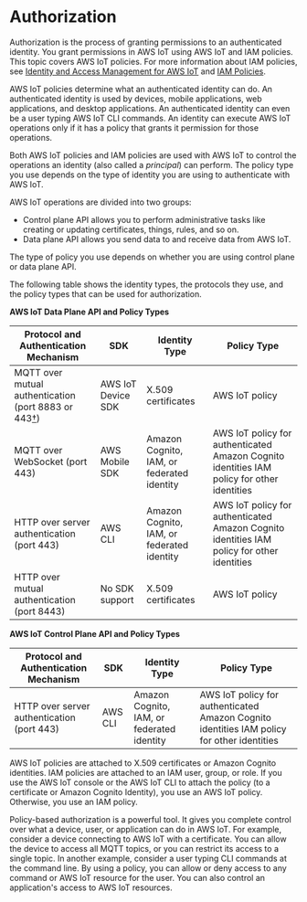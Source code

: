 # Authorization<a name="iot-authorization"></a>

Authorization is the process of granting permissions to an authenticated identity\. You grant permissions in AWS IoT using AWS IoT and IAM policies\. This topic covers AWS IoT policies\. For more information about IAM policies, see [Identity and Access Management for AWS IoT](security-iam.md) and [IAM Policies](iam-policies.md)\. 

AWS IoT policies determine what an authenticated identity can do\. An authenticated identity is used by devices, mobile applications, web applications, and desktop applications\. An authenticated identity can even be a user typing AWS IoT CLI commands\. An identity can execute AWS IoT operations only if it has a policy that grants it permission for those operations\.

Both AWS IoT policies and IAM policies are used with AWS IoT to control the operations an identity \(also called a *principal*\) can perform\. The policy type you use depends on the type of identity you are using to authenticate with AWS IoT\. 

AWS IoT operations are divided into two groups: 
+ Control plane API allows you to perform administrative tasks like creating or updating certificates, things, rules, and so on\.
+ Data plane API allows you send data to and receive data from AWS IoT\. 

The type of policy you use depends on whether you are using control plane or data plane API\.

The following table shows the identity types, the protocols they use, and the policy types that can be used for authorization\.


**AWS IoT Data Plane API and Policy Types**  

| Protocol and Authentication Mechanism  | SDK  | Identity Type | Policy Type | 
| --- | --- | --- | --- | 
| MQTT over mutual authentication \(port 8883 or 443[†](protocols.md#protocol-port)\) | AWS IoT Device SDK | X\.509 certificates | AWS IoT policy | 
| MQTT over WebSocket \(port 443\) | AWS Mobile SDK | Amazon Cognito, IAM, or federated identity |  AWS IoT policy for authenticated Amazon Cognito identities IAM policy for other identities  | 
| HTTP over server authentication \(port 443\) | AWS CLI | Amazon Cognito, IAM, or federated identity |  AWS IoT policy for authenticated Amazon Cognito identities IAM policy for other identities  | 
| HTTP over mutual authentication \(port 8443\) | No SDK support | X\.509 certificates | AWS IoT policy | 


**AWS IoT Control Plane API and Policy Types**  

| Protocol and Authentication Mechanism  | SDK  | Identity Type | Policy Type | 
| --- | --- | --- | --- | 
| HTTP over server authentication \(port 443\) | AWS CLI | Amazon Cognito, IAM, or federated identity |  AWS IoT policy for authenticated Amazon Cognito identities IAM policy for other identities  | 

AWS IoT policies are attached to X\.509 certificates or Amazon Cognito identities\. IAM policies are attached to an IAM user, group, or role\. If you use the AWS IoT console or the AWS IoT CLI to attach the policy \(to a certificate or Amazon Cognito Identity\), you use an AWS IoT policy\. Otherwise, you use an IAM policy\.

Policy\-based authorization is a powerful tool\. It gives you complete control over what a device, user, or application can do in AWS IoT\. For example, consider a device connecting to AWS IoT with a certificate\. You can allow the device to access all MQTT topics, or you can restrict its access to a single topic\. In another example, consider a user typing CLI commands at the command line\. By using a policy, you can allow or deny access to any command or AWS IoT resource for the user\. You can also control an application's access to AWS IoT resources\. 
